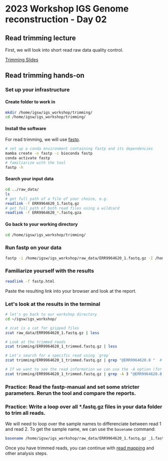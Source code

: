 # 2023 Workshop IGS Genome reconstruction - Day 02

## Read trimming lecture
First, we will look into short read raw data quality control.

[Trimming Slides](https://docs.google.com/presentation/d/1BbtS4wJtUuch2fBSip_AH_nyT2bwuv_z3F_qeJTNqSY/edit#slide=id.g288cd11cf66_0_12)

## Read trimming hands-on
### Set up your infrastructure
#### Create folder to work in 
```bash
mkdir /home/igsw/igs_workshop/trimming/
cd /home/igsw/igs_workshop/trimming/
```

#### Install the software
For read trimming, we will use [fastp](https://github.com/OpenGene/fastp).

```bash
# set up a conda environment containing fastp and its dependencies
mamba create -n fastp -c bioconda fastp
conda activate fastp
# familiarize with the tool
fastp -h
```
#### Search your input data

```bash
cd ../raw_data/
ls
# get full path of a file of your choice, e.g. 
readlink -f ERR9964620_1.fastq.gz
# get full path of both read files using a wildcard
readlink -f ERR9964620_*.fastq.gza
```
#### Go back to your working directory

```bash
cd /home/igsw/igs_workshop/trimming/
```

### Run fastp on your data

```bash 
fastp -i /home/igsw/igs_workshop/raw_data/ERR9964620_1.fastq.gz -I /home/igsw/igs_workshop/raw_data/ERR9964620_2.fastq.gz -o ERR9964620_trimmed_1.fastq.gz -O ERR9964620_trimmed_2.fastq.gz
```

### Familiarize yourself with the results

```bash
readlink -f fastp.html
```
Paste the resulting link into your browser and look at the report.

### Let's look at the results in the terminal

```bash
# let's go back to our workshop directory
cd ~/igsw/igs_workshop/

# zcat is a cat for gzipped files
zcat raw_data/ERR9964620_1.fastq.gz | less

# Look at the trimmed reads
zcat trimming/ERR9964620_1_trimmed.fastq.gz | less

# Let's search for a specific read using `grep`
zcat trimming/ERR9964620_1_trimmed.fastq.gz | grep "@ERR9964620.8 "  # notice the space after the 8

# If we want to see the read information we can use the -A option (for After)
zcat trimming/ERR9964620_1_trimmed.fastq.gz | grep -A 3 "@ERR9964620.8 "  


```


### Practice: Read the fastp-manual and set some stricter parameters. Rerun the tool and compare the reports.

### Practice: Write a loop over all *.fastq.gz files in your data folder to trim all reads. 
We will need to loop over the sample names to differenciate between read 1 and read 2. 
To get the sample name, we can use the `basename` command:
```bash
basename /home/igsw/igs_workshop/raw_data/ERR9964620_1.fastq.gz _1.fastq.gz
```



Once you have trimmed reads, you can continue with [read mapping](mapping.md) and other analysis steps.
